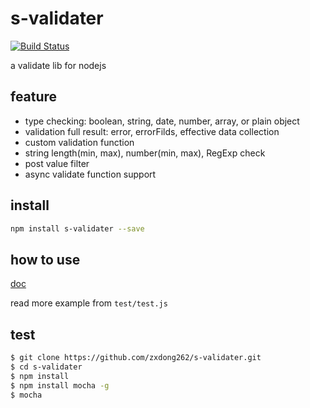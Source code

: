# s-validater
[![Build Status](https://travis-ci.org/zxdong262/s-validater.svg?branch=master)](https://travis-ci.org/zxdong262/s-validater)

a validate lib for nodejs

## feature
- type checking: boolean, string, date, number, array, or plain object
- validation full result: error, errorFilds, effective data collection
- custom validation function
- string length(min, max), number(min, max), RegExp check
- post value filter
- async validate function support


## install

```bash
npm install s-validater --save
```

## how to use
[doc](https://github.com/zxdong262/s-validater/blob/master/doc.md)


read more example from `test/test.js`

## test

```bash
$ git clone https://github.com/zxdong262/s-validater.git
$ cd s-validater
$ npm install
$ npm install mocha -g
$ mocha
```


